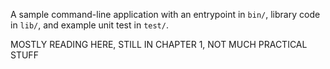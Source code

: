 A sample command-line application with an entrypoint in `bin/`, library code
in `lib/`, and example unit test in `test/`.

MOSTLY READING HERE, STILL IN CHAPTER 1, NOT MUCH PRACTICAL STUFF